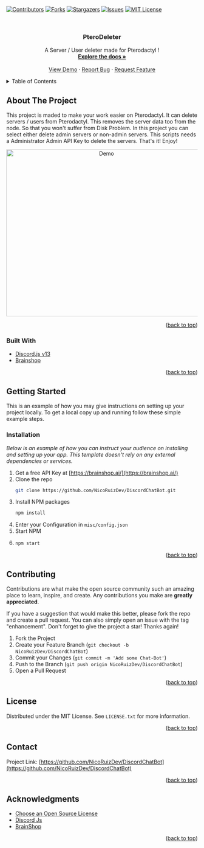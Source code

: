 <div id="top"></div>
<!--
*** Hi
-->



<!-- PROJECT SHIELDS -->
<!--
*** I'm using markdown "reference style" links for readability.
*** Reference links are enclosed in brackets [ ] instead of parentheses ( ).
*** See the bottom of this document for the declaration of the reference variables
*** for contributors-url, forks-url, etc. This is an optional, concise syntax you may use.
*** https://www.markdownguide.org/basic-syntax/#reference-style-links
-->
[![Contributors][contributors-shield]][contributors-url]
[![Forks][forks-shield]][forks-url]
[![Stargazers][stars-shield]][stars-url]
[![Issues][issues-shield]][issues-url]
[![MIT License][license-shield]][license-url]



<!-- PROJECT LOGO -->
<br />
<div align="center">
  

  <h3 align="center">PteroDeleter</h3>

  <p align="center">
    A Server / User deleter made for Pterodactyl !
    <br />
    <a href="https://github.com/NicoRuizDev/PteroDeleter"><strong>Explore the docs »</strong></a>
    <br />
    <br />
    <a href="https://github.com/NicoRuizDev/PteroDeleter">View Demo</a>
    ·
    <a href="https://github.com/NicoRuizDev/PteroDeleter/issues">Report Bug</a>
    ·
    <a href="https://github.com/NicoRuizDev/PteroDeleter/issues">Request Feature</a>
  </p>
</div>



<!-- TABLE OF CONTENTS -->
<details>
  <summary>Table of Contents</summary>
  <ol>
    <li><a href="#about-the-project">About The Project</a></li>
    <li><a href="#installation">Installation</a></li>
    <li><a href="#contributing">Contributing</a></li>
    <li><a href="#license">License</a></li>
    <li><a href="#contact">Contact</a></li>
    <li><a href="#acknowledgments">Acknowledgments</a></li>
  </ol>
</details>



<!-- ABOUT THE PROJECT -->
## About The Project

This project is maded to make your work easier on Pterodactyl. It can delete servers / users from Pterodactyl. This removes the server data too from the node. So that you won't suffer from Disk Problem. In this project you can select either delete admin servers or non-admin servers. This scripts needs a Administrator Admin API Key to delete the servers. That's it! Enjoy!


<div align="center">
<img src="https://i.imgur.com/zQkI9hs.png" alt="Demo" width="512" height="439">
</div>

<p align="right">(<a href="#top">back to top</a>)</p>



### Built With

* [Discord.js v13](https://discordjs.guide/additional-info/changes-in-v13.html#before-you-start)
* [Brainshop](https://brainshop.ai/)

<p align="right">(<a href="#top">back to top</a>)</p>



<!-- GETTING STARTED -->
## Getting Started

This is an example of how you may give instructions on setting up your project locally.
To get a local copy up and running follow these simple example steps.


### Installation

_Below is an example of how you can instruct your audience on installing and setting up your app. This template doesn't rely on any external dependencies or services._

1. Get a free API Key at [https://brainshop.ai/](https://brainshop.ai/)
2. Clone the repo
   ```sh
   git clone https://github.com/NicoRuizDev/DiscordChatBot.git
   ```
3. Install NPM packages
   ```sh
   npm install
   ```
4. Enter your Configuration in `misc/config.json`
5. Start NPM
6. ```sh
   npm start
   ```


<p align="right">(<a href="#top">back to top</a>)</p>



<!-- CONTRIBUTING -->
## Contributing

Contributions are what make the open source community such an amazing place to learn, inspire, and create. Any contributions you make are **greatly appreciated**.

If you have a suggestion that would make this better, please fork the repo and create a pull request. You can also simply open an issue with the tag "enhancement".
Don't forget to give the project a star! Thanks again!

1. Fork the Project
2. Create your Feature Branch (`git checkout -b NicoRuizDev/DiscordChatBot`)
3. Commit your Changes (`git commit -m 'Add some Chat-Bot'`)
4. Push to the Branch (`git push origin NicoRuizDev/DiscordChatBot`)
5. Open a Pull Request

<p align="right">(<a href="#top">back to top</a>)</p>



<!-- LICENSE -->
## License

Distributed under the MIT License. See `LICENSE.txt` for more information.

<p align="right">(<a href="#top">back to top</a>)</p>



<!-- CONTACT -->
## Contact

Project Link: [https://github.com/NicoRuizDev/DiscordChatBot](https://github.com/NicoRuizDev/DiscordChatBot)

<p align="right">(<a href="#top">back to top</a>)</p>



<!-- ACKNOWLEDGMENTS -->
## Acknowledgments

* [Choose an Open Source License](https://choosealicense.com)
* [Discord Js](https://discordjs.guide/additional-info/changes-in-v13.html#before-you-start)
* [BrainShop](https://brainshop.ai/)

<p align="right">(<a href="#top">back to top</a>)</p>



<!-- MARKDOWN LINKS & IMAGES -->
<!-- https://www.markdownguide.org/basic-syntax/#reference-style-links -->
[contributors-shield]: https://img.shields.io/github/contributors/NicoRuizDev/PteroDeleter.svg?style=for-the-badge
[contributors-url]: https://github.com/NicoRuizDev/PteroDeleter/graphs/contributors
[forks-shield]: https://img.shields.io/github/forks/NicoRuizDev/PteroDeleter.svg?style=for-the-badge
[forks-url]: https://github.com/NicoRuizDev/PteroDeleter/network/members
[stars-shield]: https://img.shields.io/github/stars/NicoRuizDev/PteroDeleter.svg?style=for-the-badge
[stars-url]: https://github.com/NicoRuizDev/PteroDeleter/stargazers
[issues-shield]: https://img.shields.io/github/issues/NicoRuizDev/PteroDeleter.svg?style=for-the-badge
[issues-url]: https://github.com/NicoRuizDev/DiscordChatBot/issues
[license-shield]: https://img.shields.io/github/license/NicoRuizDev/PteroDeleter.svg?style=for-the-badge
[license-url]: https://github.com/NicoRuizDev/PteroDeleter/blob/master/LICENSE.txt
[product-screenshot]: images/screenshot.png
